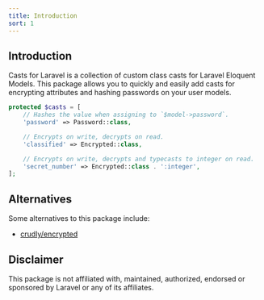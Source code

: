 ```yaml
---
title: Introduction
sort: 1
---
```


## Introduction

Casts for Laravel is a collection of custom class casts for Laravel Eloquent Models. This package allows you to quickly
and easily add casts for encrypting attributes and hashing passwords on your user models.

```php
protected $casts = [
    // Hashes the value when assigning to `$model->password`.
    'password' => Password::class,

    // Encrypts on write, decrypts on read.
    'classified' => Encrypted::class,

    // Encrypts on write, decrypts and typecasts to integer on read.
    'secret_number' => Encrypted::class . ':integer',
];
```

## Alternatives

Some alternatives to this package include:

- [crudly/encrypted](https://github.com/Crudly/Encrypted)

## Disclaimer

This package is not affiliated with, maintained, authorized, endorsed or sponsored by Laravel or any of its affiliates.
